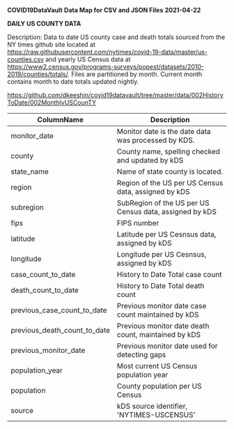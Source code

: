 __COVID19DataVault__
__Data Map for CSV and JSON Files__
__2021-04-22__

__DAILY US COUNTY DATA__

Description:  Data to date US county case and death totals sourced from the NY times github site located at https://raw.githubusercontent.com/nytimes/covid-19-data/master/us-counties.csv and yearly US Census data at  https://www2.census.gov/programs-surveys/popest/datasets/2010-2019/counties/totals/. Files are partitioned by month.  Current month contains month to date totals updated nightly. 

https://github.com/dkeeshin/covid19datavault/tree/master/data/002HistoryToDate/002MonthlyUSCounTY


| ColumnName | Description |
| ---------- | ----------- |
| monitor_date | Monitor date is the date data was processed by KDS. |
| county | County name, spelling checked and updated by kDS |  
| state_name| Name of state county is located. |
| region | Region of the US per US Census data, assigned by kDS |
| subregion | SubRegion of the US per US Census data, assigned by kDS |
| fips | FIPS number |
| latitude | Latitude per US Cesnsus data, assigned by kDS |
| longitude | Longitude per US Cesnsus, assigned by kDS |
| case_count_to_date | History to Date Total case count |
| death_count_to_date | History to Date Total death count |
| previous_case_count_to_date | Previous monitor date case count maintained by kDS |
| previous_death_count_to_date | Previous monitor date death count, maintained by kDS |
| previous_monitor_date | Previous monitor date used for detecting gaps |
| population_year | Most current US Census population year |
| population | County population per US Census |
| source | kDS source identifier, 'NYTIMES-USCENSUS' |